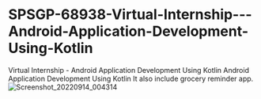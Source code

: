 # SPSGP-68938-Virtual-Internship---Android-Application-Development-Using-Kotlin
Virtual Internship - Android Application Development Using Kotlin
Android Application Development Using Kotlin
It also include grocery reminder app. 
![Screenshot_20220914_004314](https://user-images.githubusercontent.com/64893215/189993113-26f95367-3c46-4947-98a0-73e5a5693487.png)
